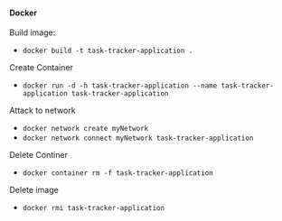 #### Docker ####

Build image:

* `docker build -t task-tracker-application .`

Create Container

* `docker run -d -h task-tracker-application --name task-tracker-application task-tracker-application`

Attack to network

* `docker network create myNetwork`
* `docker network connect myNetwork task-tracker-application`

Delete Continer

* `docker container rm -f task-tracker-application`

Delete image

* `docker rmi task-tracker-application`